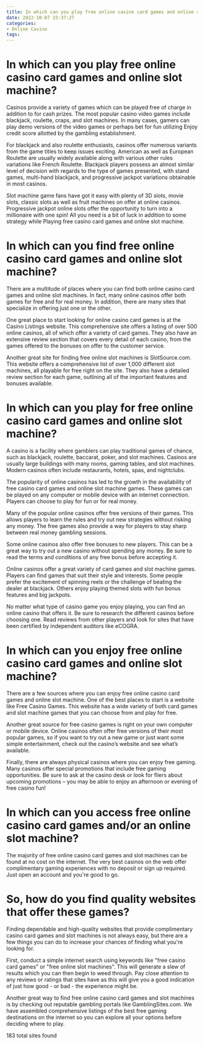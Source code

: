 ```yaml
---
title: In which can you play free online casino card games and online slot machine
date: 2022-10-07 15:37:27
categories:
- Online Casino
tags:
---
```



#  In which can you play free online casino card games and online slot machine?

Casinos provide a variety of games which can be played free of charge in addition to for cash prizes. The most popular casino video games include blackjack, roulette, craps, and slot machines. In many cases, gamers can play demo versions of the video games or perhaps bet for fun utilizing Enjoy credit score allotted by the gambling establishment.

For blackjack and also roulette enthusiasts, casinos offer numerous variants from the game titles to keep issues exciting. American as well as European Roulette are usually widely available along with various other rules variations like French Roulette. Blackjack players possess an almost similar level of decision with regards to the type of games presented, with stand games, multi-hand blackjack, and progressive jackpot variations obtainable in most casinos.

Slot machine game fans have got it easy with plenty of 3D slots, movie slots, classic slots as well as fruit machines on offer at online casinos. Progressive jackpot online slots offer the opportunity to turn into a millionaire with one spin! All you need is a bit of luck in addition to some strategy while Playing free casino card games and online slot machine.

#  In which can you find free online casino card games and online slot machine?

There are a multitude of places where you can find both online casino card games and online slot machines. In fact, many online casinos offer both games for free and for real money. In addition, there are many sites that specialize in offering just one or the other.

One great place to start looking for online casino card games is at the Casino Listings website. This comprehensive site offers a listing of over 500 online casinos, all of which offer a variety of card games. They also have an extensive review section that covers every detail of each casino, from the games offered to the bonuses on offer to the customer service.

Another great site for finding free online slot machines is SlotSource.com. This website offers a comprehensive list of over 1,000 different slot machines, all playable for free right on the site. They also have a detailed review section for each game, outlining all of the important features and bonuses available.

#  In which can you play for free online casino card games and online slot machine?

A casino is a facility where gamblers can play traditional games of chance, such as blackjack, roulette, baccarat, poker, and slot machines. Casinos are usually large buildings with many rooms, gaming tables, and slot machines. Modern casinos often include restaurants, hotels, spas, and nightclubs.

The popularity of online casinos has led to the growth in the availability of free casino card games and online slot machine games. These games can be played on any computer or mobile device with an internet connection. Players can choose to play for fun or for real money.

Many of the popular online casinos offer free versions of their games. This allows players to learn the rules and try out new strategies without risking any money. The free games also provide a way for players to stay sharp between real money gambling sessions.

Some online casinos also offer free bonuses to new players. This can be a great way to try out a new casino without spending any money. Be sure to read the terms and conditions of any free bonus before accepting it.

Online casinos offer a great variety of card games and slot machine games. Players can find games that suit their style and interests. Some people prefer the excitement of spinning reels or the challenge of beating the dealer at blackjack. Others enjoy playing themed slots with fun bonus features and big jackpots.

No matter what type of casino game you enjoy playing, you can find an online casino that offers it. Be sure to research the different casinos before choosing one. Read reviews from other players and look for sites that have been certified by independent auditors like eCOGRA.

#  In which can you enjoy free online casino card games and online slot machine?

There are a few sources where you can enjoy free online casino card games and online slot machine. One of the best places to start is a website like Free Casino Games. This website has a wide variety of both card games and slot machine games that you can choose from and play for free.

Another great source for free casino games is right on your own computer or mobile device. Online casinos often offer free versions of their most popular games, so if you want to try out a new game or just want some simple entertainment, check out the casino’s website and see what’s available.

Finally, there are always physical casinos where you can enjoy free gaming. Many casinos offer special promotions that include free gaming opportunities. Be sure to ask at the casino desk or look for fliers about upcoming promotions – you may be able to enjoy an afternoon or evening of free casino fun!

#  In which can you access free online casino card games and/or an online slot machine?

The majority of free online casino card games and slot machines can be found at no cost on the internet. The very best casinos on the web offer complimentary gaming experiences with no deposit or sign up required. Just open an account and you're good to go.

# So, how do you find quality websites that offer these games?

Finding dependable and high-quality websites that provide complimentary casino card games and slot machines is not always easy, but there are a few things you can do to increase your chances of finding what you're looking for.

First, conduct a simple internet search using keywords like "free casino card games" or "free online slot machines". This will generate a slew of results which you can then begin to weed through. Pay close attention to any reviews or ratings that sites have as this will give you a good indication of just how good - or bad - the experience might be.

Another great way to find free online casino card games and slot machines is by checking out reputable gambling portals like GamblingSites.com. We have assembled comprehensive listings of the best free gaming destinations on the internet so you can explore all your options before deciding where to play.

183 total sites found